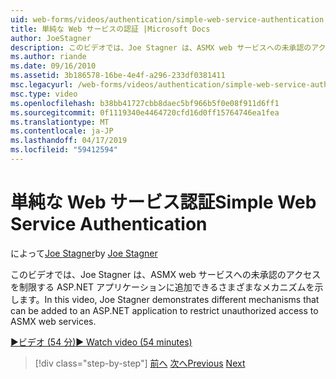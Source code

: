 ```yaml
---
uid: web-forms/videos/authentication/simple-web-service-authentication
title: 単純な Web サービスの認証 |Microsoft Docs
author: JoeStagner
description: このビデオでは、Joe Stagner は、ASMX web サービスへの未承認のアクセスを制限する ASP.NET アプリケーションに追加できるさまざまなメカニズムを示します.
ms.author: riande
ms.date: 09/16/2010
ms.assetid: 3b186578-16be-4e4f-a296-233df0381411
msc.legacyurl: /web-forms/videos/authentication/simple-web-service-authentication
msc.type: video
ms.openlocfilehash: b38bb41727cbb8daec5bf966b5f0e08f911d6ff1
ms.sourcegitcommit: 0f1119340e4464720cfd16d0ff15764746ea1fea
ms.translationtype: MT
ms.contentlocale: ja-JP
ms.lasthandoff: 04/17/2019
ms.locfileid: "59412594"
---
```

# <a name="simple-web-service-authentication"></a><span data-ttu-id="15929-103">単純な Web サービス認証</span><span class="sxs-lookup"><span data-stu-id="15929-103">Simple Web Service Authentication</span></span>

<span data-ttu-id="15929-104">によって[Joe Stagner](https://github.com/JoeStagner)</span><span class="sxs-lookup"><span data-stu-id="15929-104">by [Joe Stagner](https://github.com/JoeStagner)</span></span>

<span data-ttu-id="15929-105">このビデオでは、Joe Stagner は、ASMX web サービスへの未承認のアクセスを制限する ASP.NET アプリケーションに追加できるさまざまなメカニズムを示します。</span><span class="sxs-lookup"><span data-stu-id="15929-105">In this video, Joe Stagner demonstrates different mechanisms that can be added to an ASP.NET application to restrict unauthorized access to ASMX web services.</span></span>

[<span data-ttu-id="15929-106">&#9654;ビデオ (54 分)</span><span class="sxs-lookup"><span data-stu-id="15929-106">&#9654; Watch video (54 minutes)</span></span>](https://channel9.msdn.com/Blogs/ASP-NET-Site-Videos/simple-web-service-authentication)

> [!div class="step-by-step"]
> <span data-ttu-id="15929-107">[前へ](implement-the-registration-verification-pattern.md)
> [次へ](creating-inactive-users.md)</span><span class="sxs-lookup"><span data-stu-id="15929-107">[Previous](implement-the-registration-verification-pattern.md)
[Next](creating-inactive-users.md)</span></span>

